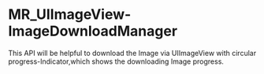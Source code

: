 MR_UIImageView-ImageDownloadManager
===================================

This API will be helpful to download the Image via UIImageView with circular progress-Indicator,which shows the downloading Image progress.
